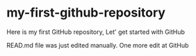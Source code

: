 # my-first-github-repository
Here is my first GitHub repository, Let' get started with GitHub

READ.md file was just edited manually. One more edit at GitHub
